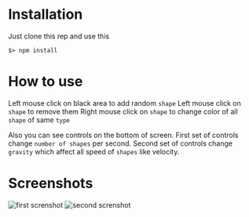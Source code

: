 # Installation

Just clone this rep and use this

```
$> npm install
```

# How to use

Left mouse click on black area to add random `shape`
Left mouse click on `shape` to remove them
Right mouse click on `shape` to change color of all `shape` of same `type`

Also you can see controls on the bottom of screen.
First set of controls change `number of shapes` per second.
Second set of controls change `gravity` which affect all speed of `shapes` like velocity.

# Screenshots

![first screnshot](http://i.imgur.com/63U5vRg.png)
![second screnshot](http://i.imgur.com/lilyG5d.png)



